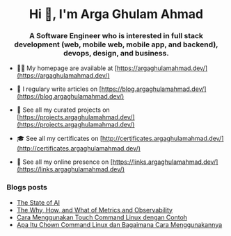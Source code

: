 <h1 align="center">Hi 👋, I'm Arga Ghulam Ahmad</h1>
<h3 align="center">A Software Engineer who is interested in full stack development (web, mobile web, mobile app, and backend), devops, design, and business.</h3>

- 👨‍💻 My homepage are available at [https://argaghulamahmad.dev/](https://argaghulamahmad.dev/)

- 📝 I regulary write articles on [https://blog.argaghulamahmad.dev/](https://blog.argaghulamahmad.dev/)

- 🚧 See all my curated projects on [https://projects.argaghulamahmad.dev/](https://projects.argaghulamahmad.dev/)

- 🎓 See all my certificates on [http://certificates.argaghulamahmad.dev/](http://certificates.argaghulamahmad.dev/)

- 🔗 See all my online presence on [https://links.argaghulamahmad.dev/](https://links.argaghulamahmad.dev/)

### Blogs posts
<!-- BLOG-POST-LIST:START -->
- [The State of AI](https://blog.argaghulamahmad.dev/2021/11/01/the-state-of-ai/)
- [The Why, How, and What of Metrics and Observability](https://blog.argaghulamahmad.dev/2021/11/01/the-why-how-and-what-of-metrics-and-observability/)
- [Cara Menggunakan Touch Command Linux dengan Contoh](https://blog.argaghulamahmad.dev/2021/11/01/cara-menggunakan-touch-command-linux-dengan-contoh/)
- [Apa Itu Chown Command Linux dan Bagaimana Cara Menggunakannya](https://blog.argaghulamahmad.dev/2021/11/01/apa-itu-chown-command-linux-dan-bagaimana-cara-menggunakannya/)
<!-- BLOG-POST-LIST:END -->
